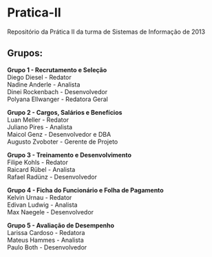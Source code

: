 # Pratica-II
Repositório da Prática II da turma de Sistemas de Informação de 2013

## Grupos:
**Grupo 1 - Recrutamento e Seleção**  
Diego Diesel - Redator  
Nadine Anderle - Analista  
Dinei Rockenbach - Desenvolvedor  
Polyana Ellwanger - Redatora Geral  

**Grupo 2 - Cargos, Salários e Benefícios**  
Luan Meller - Redator  
Juliano Pires - Analista  
Maicol Genz - Desenvolvedor e DBA  
Augusto Zvoboter - Gerente de Projeto  

**Grupo 3 - Treinamento e Desenvolvimento**  
Filipe Kohls - Redator  
Raicard Rübel - Analista  
Rafael Radünz - Desenvolvedor  

**Grupo 4 - Ficha do Funcionário e Folha de Pagamento**  
Kelvin Urnau - Redator  
Edivan Ludwig - Analista  
Max Naegele - Desenvolvedor  

**Grupo 5 - Avaliação de Desempenho**  
Larissa Cardoso - Redatora  
Mateus Hammes - Analista  
Paulo Both - Desenvolvedor  

